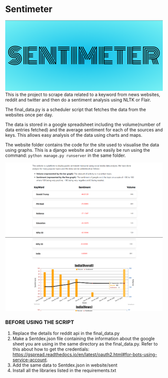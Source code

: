 # Sentimeter
![](./images/front.png)
This is the project to scrape data related to a keyword from news websites, reddit and twitter and then do a sentiment analysis using NLTK or Flair.

The final_data.py is a scheduler script that fetches the data from the websites once per day. 

The data is stored in a google spreadsheet including the volume(number of data entries fetched) and the average sentiment for each of the sources and keys. This allows easy analysis of the data using charts and maps.

The website folder contains the code for the site used to visualise the data using graphs. This is a django website and can easily be run using the command: `python manage.py runserver` in the same folder.  


![](./images/list.png)
![](./images/graphs.png)

### BEFORE USING THE SCRIPT
1. Replace the details for reddit api in the final_data.py
2. Make a Sentdex.json file containing the information about the google sheet you are using in the same directory as the final_data.py. 
    Refer to this about how to get the credentials: https://gspread.readthedocs.io/en/latest/oauth2.html#for-bots-using-service-account.
3. Add the same data to Sentdex.json in website/sent
4. Install all the libraries listed in the requirements.txt
